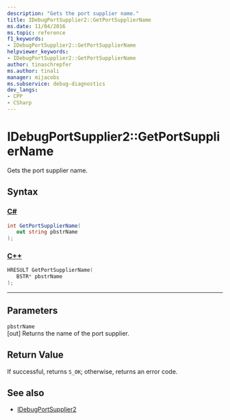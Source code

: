 ```yaml
---
description: "Gets the port supplier name."
title: IDebugPortSupplier2::GetPortSupplierName
ms.date: 11/04/2016
ms.topic: reference
f1_keywords:
- IDebugPortSupplier2::GetPortSupplierName
helpviewer_keywords:
- IDebugPortSupplier2::GetPortSupplierName
author: tinaschrepfer
ms.author: tinali
manager: mijacobs
ms.subservice: debug-diagnostics
dev_langs:
- CPP
- CSharp
---
```

# IDebugPortSupplier2::GetPortSupplierName

Gets the port supplier name.

## Syntax

### [C#](#tab/csharp)
```csharp
int GetPortSupplierName( 
   out string pbstrName
);
```
### [C++](#tab/cpp)
```cpp
HRESULT GetPortSupplierName( 
   BSTR* pbstrName
);
```
---

## Parameters
`pbstrName`\
[out] Returns the name of the port supplier.

## Return Value
 If successful, returns `S_OK`; otherwise, returns an error code.

## See also
- [IDebugPortSupplier2](../../../extensibility/debugger/reference/idebugportsupplier2.md)
